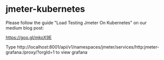 # jmeter-kubernetes

Please follow the guide "Load Testing Jmeter On Kubernetes" on our medium blog post:

https://goo.gl/mkoX9E


Type 
http://localhost:8001/api/v1/namespaces/jmeter/services/http:jmeter-grafana:/proxy/?orgId=1
to view grafana

